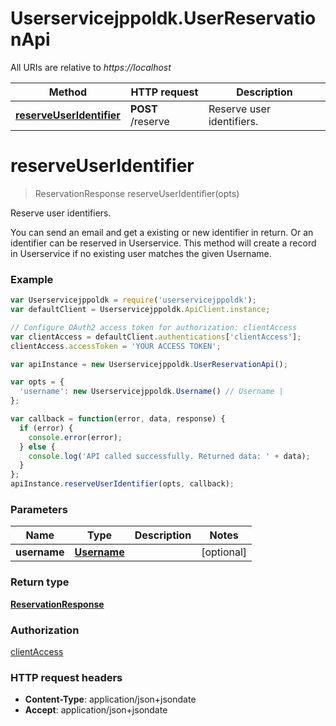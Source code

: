 # Userservicejppoldk.UserReservationApi

All URIs are relative to *https://localhost*

Method | HTTP request | Description
------------- | ------------- | -------------
[**reserveUserIdentifier**](UserReservationApi.md#reserveUserIdentifier) | **POST** /reserve | Reserve user identifiers.


<a name="reserveUserIdentifier"></a>
# **reserveUserIdentifier**
> ReservationResponse reserveUserIdentifier(opts)

Reserve user identifiers.

You can send an email and get a existing or new identifier in return. Or an identifier can be reserved in Userservice. This method will create a record in Userservice if no existing user matches the given Username.

### Example
```javascript
var Userservicejppoldk = require('userservicejppoldk');
var defaultClient = Userservicejppoldk.ApiClient.instance;

// Configure OAuth2 access token for authorization: clientAccess
var clientAccess = defaultClient.authentications['clientAccess'];
clientAccess.accessToken = 'YOUR ACCESS TOKEN';

var apiInstance = new Userservicejppoldk.UserReservationApi();

var opts = { 
  'username': new Userservicejppoldk.Username() // Username | 
};

var callback = function(error, data, response) {
  if (error) {
    console.error(error);
  } else {
    console.log('API called successfully. Returned data: ' + data);
  }
};
apiInstance.reserveUserIdentifier(opts, callback);
```

### Parameters

Name | Type | Description  | Notes
------------- | ------------- | ------------- | -------------
 **username** | [**Username**](Username.md)|  | [optional] 

### Return type

[**ReservationResponse**](ReservationResponse.md)

### Authorization

[clientAccess](../README.md#clientAccess)

### HTTP request headers

 - **Content-Type**: application/json+jsondate
 - **Accept**: application/json+jsondate

